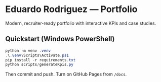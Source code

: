 # Eduardo Rodriguez — Portfolio

Modern, recruiter-ready portfolio with interactive KPIs and case studies.

## Quickstart (Windows PowerShell)
```powershell
python -m venv .venv
.\.venv\Scripts\Activate.ps1
pip install -r requirements.txt
python scripts/generateKpis.py
```
Then commit and push. Turn on GitHub Pages from `/docs`.